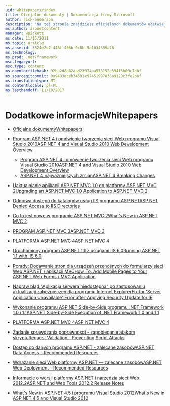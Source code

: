 ```yaml
---
uid: whitepapers/index
title: Oficjalne dokumenty | Dokumentacja firmy Microsoft
author: rick-anderson
description: "Na tej stronie znajdziesz oficjalnych dokumentów ułatwiają instalowanie i konfigurowanie programu ASP.NET i ułatwi zapisu bezpieczny, szybkie i elastyczne aplikacji ASP.NET."
ms.author: aspnetcontent
manager: wpickett
ms.date: 11/15/2011
ms.topic: article
ms.assetid: 3824e2d7-446f-406b-9c8b-5a1634359a78
ms.technology: 
ms.prod: .net-framework
msc.legacyurl: 
msc.type: content
ms.openlocfilehash: 92ba2d8a62aad23974ba558152e394f3b09c7d0f
ms.sourcegitcommit: 9a9483aceb34591c97451997036a9120c3fe2baf
ms.translationtype: MT
ms.contentlocale: pl-PL
ms.lasthandoff: 11/10/2017
---
```

<a name="whitepapers"></a><span data-ttu-id="f49bf-103">Dodatkowe informacje</span><span class="sxs-lookup"><span data-stu-id="f49bf-103">Whitepapers</span></span>
====================
- [<span data-ttu-id="f49bf-104">Oficjalne dokumenty</span><span class="sxs-lookup"><span data-stu-id="f49bf-104">Whitepapers</span></span>](overview.md)
- [<span data-ttu-id="f49bf-105">Program ASP.NET 4 i omówienie tworzenia sieci Web programu Visual Studio 2010</span><span class="sxs-lookup"><span data-stu-id="f49bf-105">ASP.NET 4 and Visual Studio 2010 Web Development Overview</span></span>](aspnet4/index.md)

    - [<span data-ttu-id="f49bf-106">Program ASP.NET 4 i omówienie tworzenia sieci Web programu Visual Studio 2010</span><span class="sxs-lookup"><span data-stu-id="f49bf-106">ASP.NET 4 and Visual Studio 2010 Web Development Overview</span></span>](aspnet4/overview.md)
    - [<span data-ttu-id="f49bf-107">ASP.NET 4 najważniejszych zmian</span><span class="sxs-lookup"><span data-stu-id="f49bf-107">ASP.NET 4 Breaking Changes</span></span>](aspnet4/breaking-changes.md)
- [<span data-ttu-id="f49bf-108">Uaktualnianie aplikacji ASP.NET MVC 1.0 do platformy ASP.NET MVC 2</span><span class="sxs-lookup"><span data-stu-id="f49bf-108">Upgrading an ASP.NET MVC 1.0 Application to ASP.NET MVC 2</span></span>](aspnet-mvc2-upgrade-notes.md)
- [<span data-ttu-id="f49bf-109">Odmowa dostępu do katalogów usług IIS programu ASP.NET</span><span class="sxs-lookup"><span data-stu-id="f49bf-109">ASP.NET Denied Access to IIS Directories</span></span>](denied-access-to-iis-directories.md)
- [<span data-ttu-id="f49bf-110">Co to jest nowe w programie ASP.NET MVC 2</span><span class="sxs-lookup"><span data-stu-id="f49bf-110">What’s New in ASP.NET MVC 2</span></span>](what-is-new-in-aspnet-mvc.md)
- [<span data-ttu-id="f49bf-111">PROGRAM ASP.NET MVC 3</span><span class="sxs-lookup"><span data-stu-id="f49bf-111">ASP.NET MVC 3</span></span>](mvc3-release-notes.md)
- [<span data-ttu-id="f49bf-112">PLATFORMA ASP.NET MVC 4</span><span class="sxs-lookup"><span data-stu-id="f49bf-112">ASP.NET MVC 4</span></span>](mvc4-beta-release-notes.md)
- [<span data-ttu-id="f49bf-113">Uruchomiony program ASP.NET 1.1 z usługami IIS 6.0</span><span class="sxs-lookup"><span data-stu-id="f49bf-113">Running ASP.NET 1.1 with IIS 6.0</span></span>](aspnet-and-iis6.md)
- [<span data-ttu-id="f49bf-114">Porady: Dodawanie stron dla urządzeń przenośnych do formularzy sieci Web ASP.NET / aplikacji MVC</span><span class="sxs-lookup"><span data-stu-id="f49bf-114">How To: Add Mobile Pages to Your ASP.NET Web Forms / MVC Application</span></span>](add-mobile-pages-to-your-aspnet-web-forms-mvc-application.md)
- [<span data-ttu-id="f49bf-115">Napraw błąd "Aplikacja serwera niedostępna" po zastosowaniu aktualizacji zabezpieczeń dla programu Internet Explorer</span><span class="sxs-lookup"><span data-stu-id="f49bf-115">Fix for 'Server Application Unavailable' Error after Applying Security Update for IE</span></span>](ms03-32-issue.md)
- [<span data-ttu-id="f49bf-116">Wykonanie programu ASP.NET Side-by-Side programu .NET Framework 1.0 i 1.1</span><span class="sxs-lookup"><span data-stu-id="f49bf-116">ASP.NET Side-by-Side Execution of .NET Framework 1.0 and 1.1</span></span>](side-by-side-with-10.md)
- [<span data-ttu-id="f49bf-117">PLATFORMA ASP.NET MVC 4</span><span class="sxs-lookup"><span data-stu-id="f49bf-117">ASP.NET MVC 4</span></span>](mvc4-release-notes.md)
- [<span data-ttu-id="f49bf-118">Żądanie sprawdzania poprawności - zapobieganie atakom skryptu</span><span class="sxs-lookup"><span data-stu-id="f49bf-118">Request Validation - Preventing Script Attacks</span></span>](request-validation.md)
- [<span data-ttu-id="f49bf-119">Dostęp do danych programu ASP.NET - zalecane zasobów</span><span class="sxs-lookup"><span data-stu-id="f49bf-119">ASP.NET Data Access - Recommended Resources</span></span>](aspnet-data-access-content-map.md)
- [<span data-ttu-id="f49bf-120">Wdrażanie sieci Web platformy ASP.NET — zalecane zasobów</span><span class="sxs-lookup"><span data-stu-id="f49bf-120">ASP.NET Web Deployment - Recommended Resources</span></span>](aspnet-web-deployment-content-map.md)
- [<span data-ttu-id="f49bf-121">Informacje o wersji platformy ASP.NET i narzędzia sieci Web 2012.2</span><span class="sxs-lookup"><span data-stu-id="f49bf-121">ASP.NET and Web Tools 2012.2 Release Notes</span></span>](aspnet-and-web-tools-20122-release-notes.md)
- [<span data-ttu-id="f49bf-122">What's New in ASP.NET 4.5 i programu Visual Studio 2012</span><span class="sxs-lookup"><span data-stu-id="f49bf-122">What's New in ASP.NET 4.5 and Visual Studio 2012</span></span>](whats-new-in-aspnet-45-and-visual-studio-2012.md)
